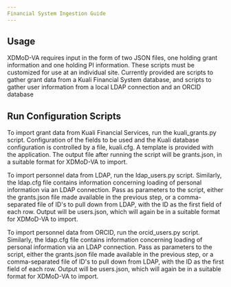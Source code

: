 ```yaml
---
Financial System Ingestion Guide
---
```


Usage
----------------------

XDMoD-VA requires input in the form of two JSON files, one holding grant information and one holding PI information.
These scripts must be customized for use at an individual site. Currently provided are scripts to gather grant
data from a Kuali Financial System database, and scripts to gather user information from a local LDAP connection
and an ORCID database

Run Configuration Scripts
------------------------

To import grant data from Kuali Financial Services, run the kuali_grants.py script. Configuration of the fields to be 
used and the Kuali database configuration is controlled by a file, kuali.cfg. A template is provided with the 
application. The output file after running the script will be grants.json, in a suitable format for XDMoD-VA to import.

To import personnel data from LDAP, run the ldap_users.py script. Similarly, the ldap.cfg file contains information
concerning loading of personal information via an LDAP connection. Pass as parameters to the script, either the
grants.json file made available in the previous step, or a comma-separated file of ID's to pull down from LDAP, with 
the ID as the first field of each row. Output will be users.json, which will again be in a suitable format for XDMoD-VA
to import.

To import personnel data from ORCID, run the orcid_users.py script. Similarly, the ldap.cfg file contains information
concerning loading of personal information via an LDAP connection. Pass as parameters to the script, either the
grants.json file made available in the previous step, or a comma-separated file of ID's to pull down from LDAP, with 
the ID as the first field of each row. Output will be users.json, which will again be in a suitable format for XDMoD-VA
to import.



